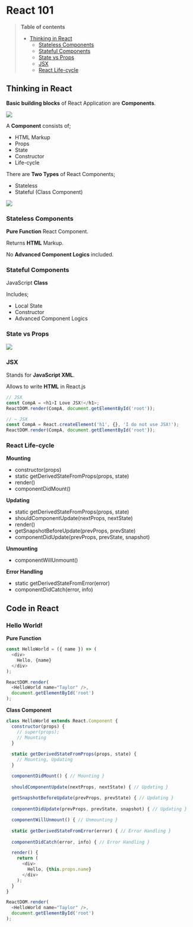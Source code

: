 # React 101

> **Table of contents**
> - [Thinking in React](#thinking-in-react)
>   * [Stateless Components](#stateless-components)
>   * [Stateful Components](#stateful-components)
>   * [State vs Props](#state-vs-props)
>   * [JSX](#jsx)
>   * [React Life-cycle](#react-life-cycle)

## Thinking in React

**Basic building blocks** of React Application are **Components**.

![](https://github.com/thinkholic/x-101/raw/master/assets/1.jpg)

A **Component** consists of;
- HTML Markup 
- Props
- State
- Constructor
- Life-cycle

There are **Two Types** of React Components;
- Stateless
- Stateful (Class Component)

![](https://github.com/thinkholic/x-101/raw/master/assets/2.jpg)

### Stateless Components
**Pure Function** React Component.

Returns **HTML** Markup.

No **Advanced Component Logics** included.

### Stateful Components
JavaScript **Class**

Includes;
- Local State
- Constructor
- Advanced Component Logics

### State vs Props

![](https://github.com/thinkholic/x-101/raw/master/assets/3.jpg)

### JSX
Stands for **JavaScript XML**.

Allows to write **HTML** in React.js

```js
// JSX
const CompA = <h1>I Love JSX!</h1>;
ReactDOM.render(CompA, document.getElementById('root'));
```

```js
// ~ JSX
const CompA = React.createElement('h1', {}, 'I do not use JSX!');
ReactDOM.render(CompA, document.getElementById('root'));
```

### React Life-cycle

**Mounting**
- constructor(props)
- static getDerivedStateFromProps(props, state)
- render()
- componentDidMount()

**Updating**
- static getDerivedStateFromProps(props, state)
- shouldComponentUpdate(nextProps, nextState)
- render()
- getSnapshotBeforeUpdate(prevProps, prevState)
- componentDidUpdate(prevProps, prevState, snapshot)

**Unmounting**
- componentWillUnmount()

**Error Handling**
- static getDerivedStateFromError(error)
- componentDidCatch(error, info)

## Code in React

### Hello World! 

**Pure Function**
```js
const HelloWorld = ({ name }) => (
  <div>
    Hello, {name}
  </div>
);

ReactDOM.render(
  <HelloWorld name="Taylor" />,
  document.getElementById('root')
);
```

**Class Component**
```js
class HelloWorld extends React.Component {
  constructor(props) {
    // super(props);
    // Mounting
  }
  
  static getDerivedStateFromProps(props, state) {
    // Mounting, Updating
  }

  componentDidMount() { // Mounting }
  
  shouldComponentUpdate(nextProps, nextState) { // Updating }
  
  getSnapshotBeforeUpdate(prevProps, prevState) { // Updating }
  
  componentDidUpdate(prevProps, prevState, snapshot) { // Updating }

  componentWillUnmount() { // Unmounting }
  
  static getDerivedStateFromError(error) { // Error Handling }
  
  componentDidCatch(error, info) { // Error Handling }

  render() {
    return (
      <div>
        Hello, {this.props.name}
      </div>
    );
  }
}

ReactDOM.render(
  <HelloWorld name="Taylor" />,
  document.getElementById('root')
);
```
